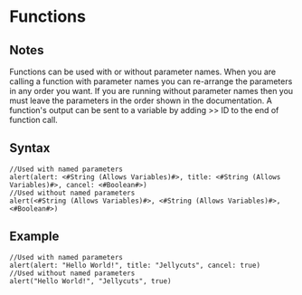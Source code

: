 # Functions
## Notes
Functions can be used with or without parameter names. When you are calling a function with parameter names you can re-arrange the parameters in any order you want. If you are running without parameter names then you must leave the parameters in the order shown in the documentation. A function's output can be sent to a variable by adding >> ID to the end of function call.
## Syntax
```
//Used with named parameters
alert(alert: <#String (Allows Variables)#>, title: <#String (Allows Variables)#>, cancel: <#Boolean#>)
//Used without named parameters
alert(<#String (Allows Variables)#>, <#String (Allows Variables)#>, <#Boolean#>)
```
## Example
```
//Used with named parameters
alert(alert: "Hello World!", title: "Jellycuts", cancel: true)
//Used without named parameters
alert("Hello World!", "Jellycuts", true)
```